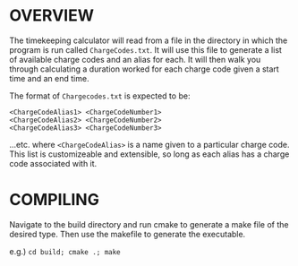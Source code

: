 # OVERVIEW

The timekeeping calculator will read from a file in the directory in which the program is run called `ChargeCodes.txt`. It will use this file to generate a list of available charge codes and an alias for each. It will then walk you through calculating a duration worked for each charge code given a start time and an end time.

The format of `Chargecodes.txt` is expected to be:

```
<ChargeCodeAlias1> <ChargeCodeNumber1>
<ChargeCodeAlias2> <ChargeCodeNumber2>
<ChargeCodeAlias3> <ChargeCodeNumber3>
```
...etc. where `<ChargeCodeAlias>` is a name given to a particular charge code. This list is customizeable and extensible, so long as each alias has a charge code associated with it.

# COMPILING

Navigate to the build directory and run cmake to generate a make file of the desired type. Then use the makefile to generate the executable.

e.g.) `cd build; cmake .; make`
